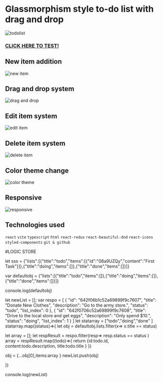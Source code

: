 # Glassmorphism style to-do list with drag and drop
![todolist](https://user-images.githubusercontent.com/118204748/228327496-448934f4-d325-4e24-a60e-59eba98bc3ab.png)

### [CLICK HERE TO TEST!](https://natansalgado.github.io/todo-list/)

## New item addition
![new item](https://user-images.githubusercontent.com/118204748/228307092-9e67964e-8e54-442a-bee2-4afd563ac6a7.gif)

## Drag and drop system
![drag and drop](https://user-images.githubusercontent.com/118204748/228309063-b3b9f7ca-d411-43a6-ab2d-333ca8e15c53.gif)

## Edit item system
![edit item](https://user-images.githubusercontent.com/118204748/228309337-86888256-6540-497c-90a5-294769f53916.gif)

## Delete item system
![delete item](https://user-images.githubusercontent.com/118204748/228309526-0ca75554-c6a8-4cc1-b23b-5e71d8c94211.gif)

## Color theme change
![color theme](https://user-images.githubusercontent.com/118204748/228309843-fc4dee9d-c534-42f5-a8d6-46f66dbad8aa.gif)

## Responsive
![responsive](https://user-images.githubusercontent.com/118204748/228314186-2de0e901-af7c-401a-8114-83a6b25b8eba.gif)

## Technologies used
`react`
`vite`
`typescript`
`html`
`react-redux`
`react-beautiful-dnd`
`react-icons`
`styled-components`
`git & github`





#LOGIC STORE

let sss = {"lists":[{"title":"todo","items":[{"id":"08a9UZQy","content":"First Task"}]},{"title":"doing","items":[]},{"title":"done","items":[]}]}


var defaultobj = {"lists":[{"title":"todo","items":[]},{"title":"doing","items":[]},{"title":"done","items":[]}]}

console.log(defaultobj)


let newList = [];
var respo = [
  {
    "id": "642f06b1c52a69899f9c7607",
    "title": "Donate New Clothes",
    "description": "Go to the army store.",
    "status": "todo",
    "list_index": 0
  },
  {
    "id": "642f0706c52a69899f9c7608",
    "title": "Drive to the local store and get eggs",
    "description": "Only spend $10.",
    "status": "doing",
    "list_index": 1
  }
]
let statarray = ["todo","doing","done" ]
statarray.map((status)=>{
   let obj = defaultobj.lists.filter(x=> x.title == status) 
   
   let array = [];
   let respResult = respo.filter(resp=> resp.status == status )
   array = respResult.map((todo)=>{
       return {id:todo.id, content:todo.description, title:todo.title }
   })
  
  
   obj = {...obj[0],items:array }
   newList.push(obj)
  
})

console.log(newList)

